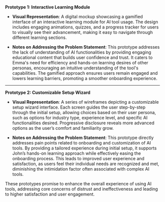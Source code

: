 **Prototype 1: Interactive Learning Module**  
- **Visual Representation**: A digital mockup showcasing a gamified interface of an interactive learning module for AI tool usage. The design includes engaging animations, quizzes, and a progress tracker for users to visually see their advancement, making it easy to navigate through different learning sections.

- **Notes on Addressing the Problem Statement**: This prototype addresses the lack of understanding of AI functionalities by providing engaging educational content that builds user confidence and trust. It caters to Emma's need for efficiency and hands-on learning desires of other personas, encouraging an intuitive understanding of the tool's capabilities. The gamified approach ensures users remain engaged and lowers learning barriers, promoting a smoother onboarding experience.

---

**Prototype 2: Customizable Setup Wizard**  
- **Visual Representation**: A series of wireframes depicting a customizable setup wizard interface. Each screen guides the user step-by-step through the initial setup, allowing choices based on their user persona, such as options for industry type, experience level, and specific AI functionalities desired. Progressive disclosure reveals more advanced options as the user’s comfort and familiarity grow.

- **Notes on Addressing the Problem Statement**: This prototype directly addresses pain points related to onboarding and customization of AI tools. By providing a tailored experience during initial setup, it supports John’s hands-on learning approach while effectively easing the onboarding process. This leads to improved user experience and satisfaction, as users feel their individual needs are recognized and met, diminishing the intimidation factor often associated with complex AI tools.

These prototypes promise to enhance the overall experience of using AI tools, addressing core concerns of distrust and ineffectiveness and leading to higher satisfaction and user engagement.